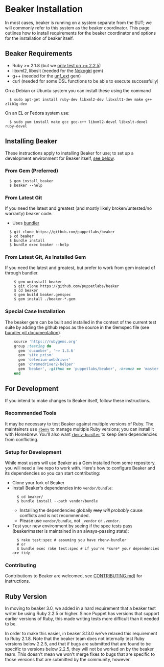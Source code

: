 # Beaker Installation

In most cases, beaker is running on a system separate from the SUT; we will commonly refer to this system as the beaker coordinator. This page outlines how to install requirements for the beaker coordinator and options for the installation of beaker itself.

## Beaker Requirements

* Ruby >= 2.1.8 (but we [only test on >= 2.2.5](installation.md#ruby-version))
* libxml2, libxslt (needed for the [Nokogiri](http://nokogiri.org/tutorials/installing_nokogiri.html) gem)
* g++ (needed for the [unf_ext](http://rubydoc.info/gems/unf_ext/) gem)
* curl (needed for some DSL functions to be able to execute successfully)

On a Debian or Ubuntu system you can install these using the command

```console
  $ sudo apt-get install ruby-dev libxml2-dev libxslt1-dev make g++ zlib1g-dev
```

On an EL or Fedora system use:

```console
  $ sudo yum install make gcc gcc-c++ libxml2-devel libxslt-devel ruby-devel
```

## Installing Beaker

These instructions apply to installing Beaker for use; to set up a development environment for Beaker itself, [see below](#for-development).

### From Gem (Preferred)

```console
  $ gem install beaker
  $ beaker --help
```

### From Latest Git

If you need the latest and greatest (and mostly likely broken/untested/no warranty) beaker code.

* Uses <a href = "http://bundler.io/">bundler</a>

```console
  $ git clone https://github.com/puppetlabs/beaker
  $ cd beaker
  $ bundle install
  $ bundle exec beaker --help
```

### From Latest Git, As Installed Gem

If you need the latest and greatest, but prefer to work from gem instead of through bundler.

```console
    $ gem uninstall beaker
    $ git clone https://github.com/puppetlabs/beaker
    $ cd beaker
    $ gem build beaker.gemspec
    $ gem install ./beaker-*.gem
```

### Special Case Installation

The beaker gem can be built and installed in the context of the current test suite by adding the github repos as the source in the Gemspec file (see <a href = "http://bundler.io/git.html">bundler git documentation</a>).

```ruby
    source 'https://rubygems.org'
    group :testing do
      gem 'cucumber', '~> 1.3.6'
      gem 'site_prism'
      gem 'selenium-webdriver'
      gem 'chromedriver2-helper'
      gem 'beaker', :github => 'puppetlabs/beaker', :branch => 'master', :ref => 'fffe7'
    end
```

## For Development

If you intend to make changes to Beaker itself, follow these instructions.

### Recommended Tools

It may be necessary to test Beaker against multiple versions of Ruby. The maintainers use [`rbenv`](https://github.com/rbenv/rbenv) to manage multiple Ruby versions; you can install it with Homebrew. You'll also want [`rbenv-bundler`](https://github.com/carsomyr/rbenv-bundler) to keep Gem dependencies from conflicting.

### Setup for Development

While most users will use Beaker as a Gem installed from some repository, you will need a live repo to work with. Here's how to configure Beaker and its dependencies so you can start contributing:

* Clone your fork of Beaker
* Install Beaker's dependencies into `vendor/bundle`:
  ```console
    $ cd beaker/
    $ bundle install --path vendor/bundle
  ```
  * Installing the dependencies globally ~~may~~ *will probably* cause conflicts and is not recommended.
  * Please use `vendor/bundle`, not `_vendor` or `.vendor`.
* Test your new environment by seeing if the spec tests pass (beaker/master is maintained in an always-passing state):
  ```console
    $ rake test:spec # assuming you have rbenv-bundler
    # or
    $ bundle exec rake test:spec # if you're *sure* your dependencies are tidy
  ```

### Contributing

Contributions to Beaker are welcomed, see [CONTRIBUTING.md](/CONTRIBUTING.md)) for instructions.

## Ruby Version

In moving to beaker 3.0, we added in a hard requirement that a beaker test writer be using Ruby 2.2.5 or higher. Since Puppet has versions that support earlier versions of Ruby, this made writing tests more difficult than it needed to be.

In order to make this easier, in beaker 3.13.0 we've relaxed this requirement to Ruby 2.1.8. Note that the beaker team does not internally test Ruby versions below 2.2.5, and that if bugs are submitted that are found to be specific to versions below 2.2.5, they will not be worked on by the beaker team. This doesn't mean we won't merge fixes to bugs that are specific to those versions that are submitted by the community, however.
